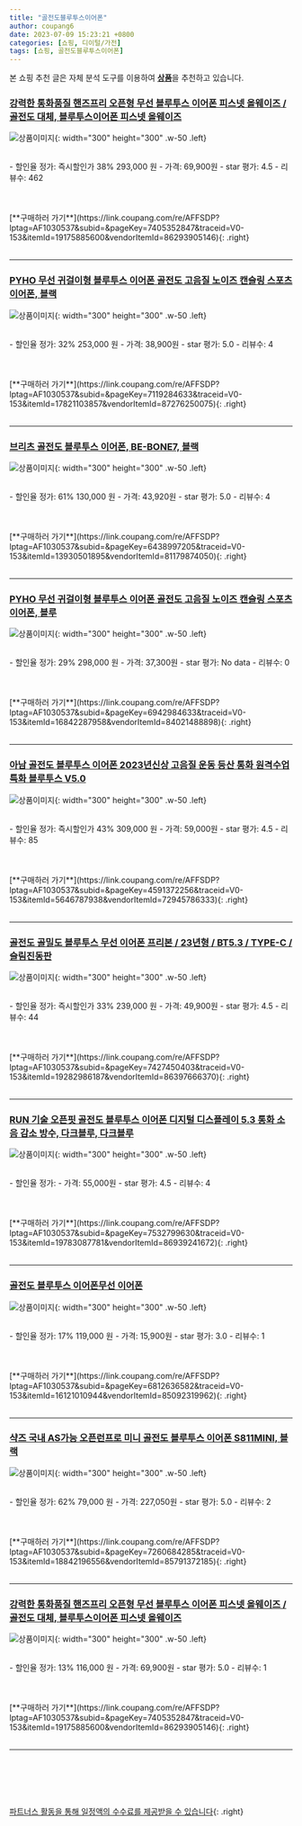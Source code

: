 ```yaml
---
title: "골전도블루투스이어폰"
author: coupang6
date: 2023-07-09 15:23:21 +0800
categories: [쇼핑, 디이털/가전]
tags: [쇼핑, 골전도블루투스이어폰]
---
```


본 쇼핑 추천 글은 자체 분석 도구를 이용하여 [**상품**](https://link.coupang.com/a/bao1ui)을 추천하고 있습니다.

### [강력한 통화품질 핸즈프리 오픈형 무선 블루투스 이어폰 피스넷 올웨이즈 / 골전도 대체, 블루투스이어폰 피스넷 올웨이즈](https://link.coupang.com/re/AFFSDP?lptag=AF1030537&subid=&pageKey=7405352847&traceid=V0-153&itemId=19175885600&vendorItemId=86293905146)

![상품이미지](https://thumbnail8.coupangcdn.com/thumbnails/remote/230x230ex/image/vendor_inventory/2bd4/09560ed1cd8c8c4771e1dcdd8f9f2418a6b98049208acef374e33d6512e7.jpg){: width="300" height="300" .w-50 .left}


<br>
- 할인율 정가: 즉시할인가 38%  293,000   원
- 가격: 69,900원
- star 평가: 4.5
- 리뷰수: 462
<br>
<br>
<br>
<br>
[**구매하러 가기**](https://link.coupang.com/re/AFFSDP?lptag=AF1030537&subid=&pageKey=7405352847&traceid=V0-153&itemId=19175885600&vendorItemId=86293905146){: .right}
<br>
<br>

---

### [PYHO 무선 귀걸이형 블루투스 이어폰 골전도 고음질 노이즈 캔슬링 스포츠 이어폰, 블랙](https://link.coupang.com/re/AFFSDP?lptag=AF1030537&subid=&pageKey=7119284633&traceid=V0-153&itemId=17821103857&vendorItemId=87276250075)

![상품이미지](https://thumbnail6.coupangcdn.com/thumbnails/remote/230x230ex/image/vendor_inventory/fa8a/0fe4909f9eecb54d20a98ba2e82c245c919e3e08466cae7f0618a84e81ac.jpg){: width="300" height="300" .w-50 .left}


<br>
- 할인율 정가: 32%  253,000   원
- 가격: 38,900원
- star 평가: 5.0
- 리뷰수: 4
<br>
<br>
<br>
<br>
[**구매하러 가기**](https://link.coupang.com/re/AFFSDP?lptag=AF1030537&subid=&pageKey=7119284633&traceid=V0-153&itemId=17821103857&vendorItemId=87276250075){: .right}
<br>
<br>

---

### [브리츠 골전도 블루투스 이어폰, BE-BONE7, 블랙](https://link.coupang.com/re/AFFSDP?lptag=AF1030537&subid=&pageKey=6438997205&traceid=V0-153&itemId=13930501895&vendorItemId=81179874050)

![상품이미지](https://thumbnail9.coupangcdn.com/thumbnails/remote/230x230ex/image/retail/images/1932103277893761-23af9162-dd7f-4b9b-ae64-86b44f8ee723.jpg){: width="300" height="300" .w-50 .left}


<br>
- 할인율 정가: 61%  130,000   원
- 가격: 43,920원
- star 평가: 5.0
- 리뷰수: 4
<br>
<br>
<br>
<br>
[**구매하러 가기**](https://link.coupang.com/re/AFFSDP?lptag=AF1030537&subid=&pageKey=6438997205&traceid=V0-153&itemId=13930501895&vendorItemId=81179874050){: .right}
<br>
<br>

---

### [PYHO 무선 귀걸이형 블루투스 이어폰 골전도 고음질 노이즈 캔슬링 스포츠 이어폰, 블루](https://link.coupang.com/re/AFFSDP?lptag=AF1030537&subid=&pageKey=6942984633&traceid=V0-153&itemId=16842287958&vendorItemId=84021488898)

![상품이미지](https://thumbnail7.coupangcdn.com/thumbnails/remote/230x230ex/image/vendor_inventory/e7b0/bfcdd2f87ce50e485fe6be2bbc8cbabaa4494a821d8f07c54be4c25a9753.jpg){: width="300" height="300" .w-50 .left}


<br>
- 할인율 정가: 29%  298,000   원
- 가격: 37,300원
- star 평가: No data
- 리뷰수: 0
<br>
<br>
<br>
<br>
[**구매하러 가기**](https://link.coupang.com/re/AFFSDP?lptag=AF1030537&subid=&pageKey=6942984633&traceid=V0-153&itemId=16842287958&vendorItemId=84021488898){: .right}
<br>
<br>

---

### [아남 골전도 블루투스 이어폰 2023년신상 고음질 운동 등산 통화 원격수업 특화 블루투스 V5.0](https://link.coupang.com/re/AFFSDP?lptag=AF1030537&subid=&pageKey=4591372256&traceid=V0-153&itemId=5646787938&vendorItemId=72945786333)

![상품이미지](https://thumbnail8.coupangcdn.com/thumbnails/remote/230x230ex/image/vendor_inventory/dcd7/9777ff77fa158df08c5f5c04d83db6ab0ba2797629756f9526116721fb68.jpg){: width="300" height="300" .w-50 .left}


<br>
- 할인율 정가: 즉시할인가 43%  309,000   원
- 가격: 59,000원
- star 평가: 4.5
- 리뷰수: 85
<br>
<br>
<br>
<br>
[**구매하러 가기**](https://link.coupang.com/re/AFFSDP?lptag=AF1030537&subid=&pageKey=4591372256&traceid=V0-153&itemId=5646787938&vendorItemId=72945786333){: .right}
<br>
<br>

---

### [골전도 골밀도 블루투스 무선 이어폰 프리본 / 23년형 / BT5.3 / TYPE-C / 슬림진동판](https://link.coupang.com/re/AFFSDP?lptag=AF1030537&subid=&pageKey=7427450403&traceid=V0-153&itemId=19282986187&vendorItemId=86397666370)

![상품이미지](https://thumbnail7.coupangcdn.com/thumbnails/remote/230x230ex/image/vendor_inventory/f25b/b2b21a96ea9b06f04684618db5747d071e687982d082a9f633e0226effe9.jpg){: width="300" height="300" .w-50 .left}


<br>
- 할인율 정가: 즉시할인가 33%  239,000   원
- 가격: 49,900원
- star 평가: 4.5
- 리뷰수: 44
<br>
<br>
<br>
<br>
[**구매하러 가기**](https://link.coupang.com/re/AFFSDP?lptag=AF1030537&subid=&pageKey=7427450403&traceid=V0-153&itemId=19282986187&vendorItemId=86397666370){: .right}
<br>
<br>

---

### [RUN 기술 오픈핏 골전도 블루투스 이어폰 디지털 디스플레이 5.3 통화 소음 감소 방수, 다크블루, 다크블루](https://link.coupang.com/re/AFFSDP?lptag=AF1030537&subid=&pageKey=7532799630&traceid=V0-153&itemId=19783087781&vendorItemId=86939241672)

![상품이미지](https://thumbnail6.coupangcdn.com/thumbnails/remote/230x230ex/image/vendor_inventory/7528/98b508ac4f7aa49f11eb542325356b240dd92c2805649433a775c66efe95.jpg){: width="300" height="300" .w-50 .left}


<br>
- 할인율 정가: 
- 가격: 55,000원
- star 평가: 4.5
- 리뷰수: 4
<br>
<br>
<br>
<br>
[**구매하러 가기**](https://link.coupang.com/re/AFFSDP?lptag=AF1030537&subid=&pageKey=7532799630&traceid=V0-153&itemId=19783087781&vendorItemId=86939241672){: .right}
<br>
<br>

---

### [골전도 블루투스 이어폰무선 이어폰](https://link.coupang.com/re/AFFSDP?lptag=AF1030537&subid=&pageKey=6812636582&traceid=V0-153&itemId=16121010944&vendorItemId=85092319962)

![상품이미지](https://thumbnail10.coupangcdn.com/thumbnails/remote/230x230ex/image/vendor_inventory/d6b1/d4ea4e0320817e6474668aef0d2a37b780f19566176f8763c279694babae.jpeg){: width="300" height="300" .w-50 .left}


<br>
- 할인율 정가: 17%  119,000   원
- 가격: 15,900원
- star 평가: 3.0
- 리뷰수: 1
<br>
<br>
<br>
<br>
[**구매하러 가기**](https://link.coupang.com/re/AFFSDP?lptag=AF1030537&subid=&pageKey=6812636582&traceid=V0-153&itemId=16121010944&vendorItemId=85092319962){: .right}
<br>
<br>

---

### [샥즈 국내 AS가능 오픈런프로 미니 골전도 블루투스 이어폰 S811MINI, 블랙](https://link.coupang.com/re/AFFSDP?lptag=AF1030537&subid=&pageKey=7260684285&traceid=V0-153&itemId=18842196556&vendorItemId=85791372185)

![상품이미지](https://thumbnail8.coupangcdn.com/thumbnails/remote/230x230ex/image/vendor_inventory/7916/a5b6120ecb4577eca7584da36d164b60c075fd7ad3b3c6948f2e95cba192.jpg){: width="300" height="300" .w-50 .left}


<br>
- 할인율 정가: 62%  79,000   원
- 가격: 227,050원
- star 평가: 5.0
- 리뷰수: 2
<br>
<br>
<br>
<br>
[**구매하러 가기**](https://link.coupang.com/re/AFFSDP?lptag=AF1030537&subid=&pageKey=7260684285&traceid=V0-153&itemId=18842196556&vendorItemId=85791372185){: .right}
<br>
<br>

---

### [강력한 통화품질 핸즈프리 오픈형 무선 블루투스 이어폰 피스넷 올웨이즈 / 골전도 대체, 블루투스이어폰 피스넷 올웨이즈](https://link.coupang.com/re/AFFSDP?lptag=AF1030537&subid=&pageKey=7405352847&traceid=V0-153&itemId=19175885600&vendorItemId=86293905146)

![상품이미지](https://thumbnail8.coupangcdn.com/thumbnails/remote/230x230ex/image/vendor_inventory/2bd4/09560ed1cd8c8c4771e1dcdd8f9f2418a6b98049208acef374e33d6512e7.jpg){: width="300" height="300" .w-50 .left}


<br>
- 할인율 정가: 13%  116,000   원
- 가격: 69,900원
- star 평가: 5.0
- 리뷰수: 1
<br>
<br>
<br>
<br>
[**구매하러 가기**](https://link.coupang.com/re/AFFSDP?lptag=AF1030537&subid=&pageKey=7405352847&traceid=V0-153&itemId=19175885600&vendorItemId=86293905146){: .right}
<br>
<br>

---
<br><br><br><br><br> [파트너스 활동을 통해 일정액의 수수료를 제공받을 수 있습니다](https://link.coupang.com/a/bao1ui){: .right}